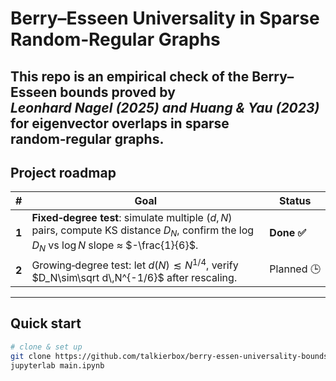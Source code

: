 # Berry–Esseen Universality in Sparse Random‑Regular Graphs

This repo is an **empirical check** of the Berry–Esseen bounds proved by  
*Leonhard Nagel (2025) and Huang & Yau (2023)* for eigenvector overlaps in sparse random‑regular graphs.
---

## Project roadmap

| # | Goal | Status |
|---|------|--------|
| **1** | **Fixed‑degree test**: simulate multiple $(d,N)$ pairs, compute KS distance $D_N$, confirm the $\log D_N$ vs $\log N$ slope ≈ $-\frac{1}{6}$. | **Done ✅** |
| **2** | Growing‑degree test: let $d(N)\lesssim N^{1/4}$, verify $D_N\sim\sqrt d\,N^{-1/6}$ after rescaling. | Planned 🕒 |

---

## Quick start

```bash
# clone & set up
git clone https://github.com/talkierbox/berry-essen-universality-bounds
jupyterlab main.ipynb
```